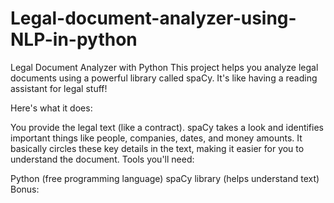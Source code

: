 # Legal-document-analyzer-using-NLP-in-python
Legal Document Analyzer with Python
This project helps you analyze legal documents using a powerful library called spaCy. It's like having a reading assistant for legal stuff!

Here's what it does:

You provide the legal text (like a contract).
spaCy takes a look and identifies important things like people, companies, dates, and money amounts.
It basically circles these key details in the text, making it easier for you to understand the document.
Tools you'll need:

Python (free programming language)
spaCy library (helps understand text)
Bonus:
